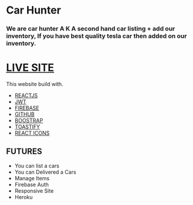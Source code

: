 
# Car Hunter

### We are car hunter A K A second hand car listing + add our inventory, If you have best quality tesla car then added on our inventory.

# [LIVE SITE](https://car-hunter-11431.web.app/)

This website build with.

* [REACTJS](#)
* [JWT](#)
* [FIREBASE](#)
* [GITHUB](#)
* [BOOSTRAP](#)
* [TOASTIFY](#)
* [REACT ICONS](#)

## FUTURES

* You can list a cars
* You can Delivered a Cars
* Manage Items 
* Firebase Auth
* Responsive Site
* Heroku
